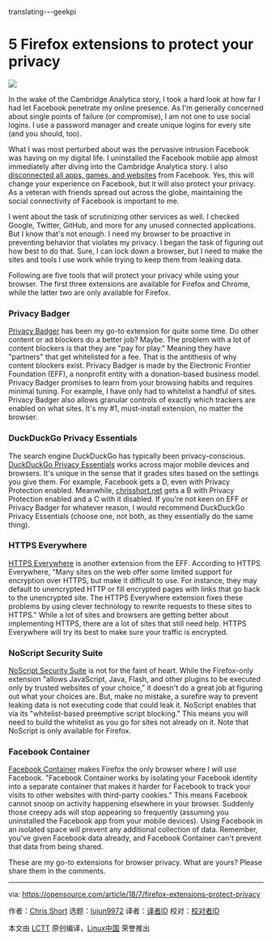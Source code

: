 translating---geekpi

5 Firefox extensions to protect your privacy
======

![](https://opensource.com/sites/default/files/styles/image-full-size/public/lead-images/biz_cinderblock_cloud_yellowhat.jpg?itok=sJdlsYTF)

In the wake of the Cambridge Analytica story, I took a hard look at how far I had let Facebook penetrate my online presence. As I'm generally concerned about single points of failure (or compromise), I am not one to use social logins. I use a password manager and create unique logins for every site (and you should, too).

What I was most perturbed about was the pervasive intrusion Facebook was having on my digital life. I uninstalled the Facebook mobile app almost immediately after diving into the Cambridge Analytica story. I also [disconnected all apps, games, and websites][1] from Facebook. Yes, this will change your experience on Facebook, but it will also protect your privacy. As a veteran with friends spread out across the globe, maintaining the social connectivity of Facebook is important to me.

I went about the task of scrutinizing other services as well. I checked Google, Twitter, GitHub, and more for any unused connected applications. But I know that's not enough. I need my browser to be proactive in preventing behavior that violates my privacy. I began the task of figuring out how best to do that. Sure, I can lock down a browser, but I need to make the sites and tools I use work while trying to keep them from leaking data.

Following are five tools that will protect your privacy while using your browser. The first three extensions are available for Firefox and Chrome, while the latter two are only available for Firefox.

### Privacy Badger

[Privacy Badger][2] has been my go-to extension for quite some time. Do other content or ad blockers do a better job? Maybe. The problem with a lot of content blockers is that they are "pay for play." Meaning they have "partners" that get whitelisted for a fee. That is the antithesis of why content blockers exist. Privacy Badger is made by the Electronic Frontier Foundation (EFF), a nonprofit entity with a donation-based business model. Privacy Badger promises to learn from your browsing habits and requires minimal tuning. For example, I have only had to whitelist a handful of sites. Privacy Badger also allows granular controls of exactly which trackers are enabled on what sites. It's my #1, must-install extension, no matter the browser.

### DuckDuckGo Privacy Essentials

The search engine DuckDuckGo has typically been privacy-conscious. [DuckDuckGo Privacy Essentials][3] works across major mobile devices and browsers. It's unique in the sense that it grades sites based on the settings you give them. For example, Facebook gets a D, even with Privacy Protection enabled. Meanwhile, [chrisshort.net][4] gets a B with Privacy Protection enabled and a C with it disabled. If you're not keen on EFF or Privacy Badger for whatever reason, I would recommend DuckDuckGo Privacy Essentials (choose one, not both, as they essentially do the same thing).

### HTTPS Everywhere

[HTTPS Everywhere][5] is another extension from the EFF. According to HTTPS Everywhere, "Many sites on the web offer some limited support for encryption over HTTPS, but make it difficult to use. For instance, they may default to unencrypted HTTP or fill encrypted pages with links that go back to the unencrypted site. The HTTPS Everywhere extension fixes these problems by using clever technology to rewrite requests to these sites to HTTPS." While a lot of sites and browsers are getting better about implementing HTTPS, there are a lot of sites that still need help. HTTPS Everywhere will try its best to make sure your traffic is encrypted.

### NoScript Security Suite

[NoScript Security Suite][6] is not for the faint of heart. While the Firefox-only extension "allows JavaScript, Java, Flash, and other plugins to be executed only by trusted websites of your choice," it doesn't do a great job at figuring out what your choices are. But, make no mistake, a surefire way to prevent leaking data is not executing code that could leak it. NoScript enables that via its "whitelist-based preemptive script blocking." This means you will need to build the whitelist as you go for sites not already on it. Note that NoScript is only available for Firefox.

### Facebook Container

[Facebook Container][7] makes Firefox the only browser where I will use Facebook. "Facebook Container works by isolating your Facebook identity into a separate container that makes it harder for Facebook to track your visits to other websites with third-party cookies." This means Facebook cannot snoop on activity happening elsewhere in your browser. Suddenly those creepy ads will stop appearing so frequently (assuming you uninstalled the Facebook app from your mobile devices). Using Facebook in an isolated space will prevent any additional collection of data. Remember, you've given Facebook data already, and Facebook Container can't prevent that data from being shared.

These are my go-to extensions for browser privacy. What are yours? Please share them in the comments.

--------------------------------------------------------------------------------

via: https://opensource.com/article/18/7/firefox-extensions-protect-privacy

作者：[Chris Short][a]
选题：[lujun9972](https://github.com/lujun9972)
译者：[译者ID](https://github.com/译者ID)
校对：[校对者ID](https://github.com/校对者ID)

本文由 [LCTT](https://github.com/LCTT/TranslateProject) 原创编译，[Linux中国](https://linux.cn/) 荣誉推出

[a]:https://opensource.com/users/chrisshort
[1]:https://www.facebook.com/help/211829542181913
[2]:https://www.eff.org/privacybadger
[3]:https://duckduckgo.com/app
[4]:https://chrisshort.net
[5]:https://www.eff.org/https-everywhere
[6]:https://noscript.net/
[7]:https://addons.mozilla.org/en-US/firefox/addon/facebook-container/
